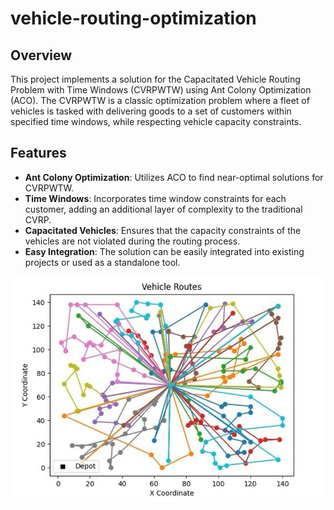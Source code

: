 # vehicle-routing-optimization

## Overview

This project implements a solution for the Capacitated Vehicle Routing Problem with Time Windows (CVRPWTW) using Ant Colony Optimization (ACO). The CVRPWTW is a classic optimization problem where a fleet of vehicles is tasked with delivering goods to a set of customers within specified time windows, while respecting vehicle capacity constraints.

## Features

- **Ant Colony Optimization**: Utilizes ACO to find near-optimal solutions for CVRPWTW.
- **Time Windows**: Incorporates time window constraints for each customer, adding an additional layer of complexity to the traditional CVRP.
- **Capacitated Vehicles**: Ensures that the capacity constraints of the vehicles are not violated during the routing process.
- **Easy Integration**: The solution can be easily integrated into existing projects or used as a standalone tool.

![CVRPWTW Image](https://github.com/EdiProdan/vehicle-routing-optimization/blob/main/plt/vehicle_routes.jpg)
